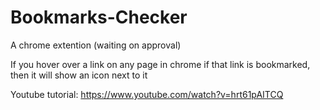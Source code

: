 # Bookmarks-Checker

A chrome extention (waiting on approval)

If you hover over a link on any page in chrome if that link is bookmarked, then it will show an icon next to it

Youtube tutorial: https://www.youtube.com/watch?v=hrt61pAITCQ
